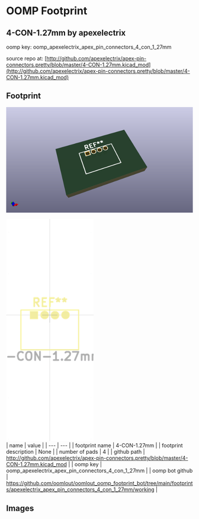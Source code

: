 # OOMP Footprint  
## 4-CON-1.27mm  by apexelectrix  
  
oomp key: oomp_apexelectrix_apex_pin_connectors_4_con_1_27mm  
  
source repo at: [http://github.com/apexelectrix/apex-pin-connectors.pretty/blob/master/4-CON-1.27mm.kicad_mod](http://github.com/apexelectrix/apex-pin-connectors.pretty/blob/master/4-CON-1.27mm.kicad_mod)  
## Footprint  
  
[![working_kicad_pcb_3d.png](working_kicad_pcb_3d_600.png)](working_kicad_pcb_3d.png)  
  
[![working.png](working_600.png)](working.png)  
| name | value | 
| --- | --- | 
| footprint name | 4-CON-1.27mm | 
| footprint description | None | 
| number of pads | 4 | 
| github path | http://github.com/apexelectrix/apex-pin-connectors.pretty/blob/master/4-CON-1.27mm.kicad_mod | 
| oomp key | oomp_apexelectrix_apex_pin_connectors_4_con_1_27mm | 
| oomp bot github | https://github.com/oomlout/oomlout_oomp_footprint_bot/tree/main/footprints/apexelectrix_apex_pin_connectors_4_con_1_27mm/working | 
## Images  
